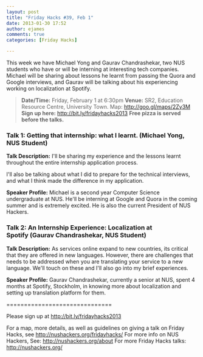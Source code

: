 ```yaml
---
layout: post
title: "Friday Hacks #39, Feb 1"
date: 2013-01-30 17:52
author: ejames
comments: true
categories: [Friday Hacks]

---
```

This week we have Michael Yong and Gaurav Chandrashekar, two NUS students who have or will be interning at interesting tech companies. Michael will be sharing about lessons he learnt from passing the Quora and Google interviews, and Gaurav will be talking about his experiencing working on localization at Spotify.
<blockquote><strong>Date/Time:</strong> Friday, February 1 at 6:30pm
<strong>Venue:</strong> SR2, Education Resource Centre, University Town. Map: <a href="http://goo.gl/maps/2Zy3M">http://goo.gl/maps/2Zy3M</a>
<strong>Sign up here:</strong> <a href="http://bit.ly/fridayhacks2013">http://bit.ly/fridayhacks2013</a>
<strong>Free pizza is served before the talks.</strong></blockquote>
<h3>Talk 1: Getting that internship: what I learnt. (Michael Yong, NUS Student)</h3>
<strong>Talk Description:</strong>
I'll be sharing my experience and the lessons learnt throughout the entire internship application process.

I'll also be talking about what I did to prepare for the technical interviews, and what I think made the difference in my application.

<strong>Speaker Profile:</strong>
Michael is a second year Computer Science undergraduate at NUS. He'll be interning at Google and Quora in the coming summer and is extremely excited. He is also the current President of NUS Hackers.
<h3>Talk 2: An Internship Experience: Localization at Spotify (Gaurav Chandrashekar, NUS Student)</h3>
<strong>Talk Description:</strong>
As services online expand to new countries, its critical that they are offered in new languages. However, there are challenges that needs to be addressed when you are translating your service to a new language. We'll touch on these and I'll also go into my brief experiences.

<strong>Speaker Profile:</strong>
Gaurav Chandrashekar, currently a senior at NUS, spent 4 months at Spotify, Stockholm, in knowing more about localization and setting up translation platform for them.

==============================

Please sign up at <a href="http://bit.ly/fridayhacks2013">http://bit.ly/fridayhacks2013</a>

For a map, more details, as well as guidelines on giving a talk on Friday Hacks, see <a href="http://nushackers.org/fridayhacks/">http://nushackers.org/fridayhacks/</a>
For more info on NUS Hackers, See: <a href="http://nushackers.org/about">http://nushackers.org/about</a>
For more Friday Hacks talks: <a href="http://nushackers.org/">http://nushackers.org/</a>
